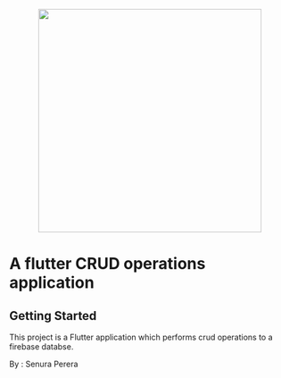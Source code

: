 <p align="center"><a href="https://github.com/senuradp" target="_blank"><img src="https://user-images.githubusercontent.com/51419598/152648731-567997ec-ac1c-4a9c-a816-a1fb1882abbe.png" width="400"></a></p>


# A flutter CRUD operations application

## Getting Started

This project is a Flutter application which performs crud operations to a firebase databse.

By : Senura Perera
